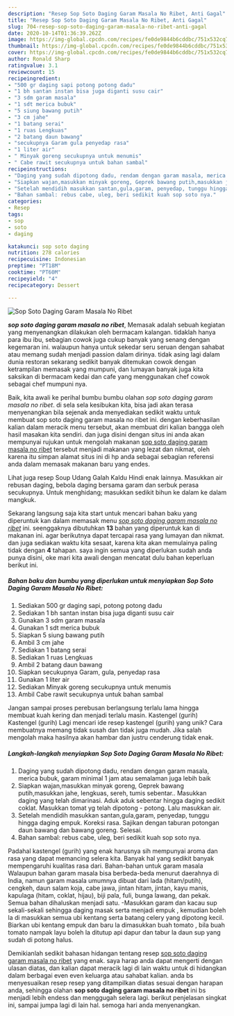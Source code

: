 ```yaml
---
description: "Resep Sop Soto Daging Garam Masala No Ribet, Anti Gagal"
title: "Resep Sop Soto Daging Garam Masala No Ribet, Anti Gagal"
slug: 704-resep-sop-soto-daging-garam-masala-no-ribet-anti-gagal
date: 2020-10-14T01:36:39.262Z
image: https://img-global.cpcdn.com/recipes/fe0de9844b6cddbc/751x532cq70/sop-soto-daging-garam-masala-no-ribet-foto-resep-utama.jpg
thumbnail: https://img-global.cpcdn.com/recipes/fe0de9844b6cddbc/751x532cq70/sop-soto-daging-garam-masala-no-ribet-foto-resep-utama.jpg
cover: https://img-global.cpcdn.com/recipes/fe0de9844b6cddbc/751x532cq70/sop-soto-daging-garam-masala-no-ribet-foto-resep-utama.jpg
author: Ronald Sharp
ratingvalue: 3.1
reviewcount: 15
recipeingredient:
- "500 gr daging sapi potong potong dadu"
- "1 bh santan instan bisa juga diganti susu cair"
- "3 sdm garam masala"
- "1 sdt merica bubuk"
- "5 siung bawang putih"
- "3 cm jahe"
- "1 batang serai"
- "1 ruas Lengkuas"
- "2 batang daun bawang"
- "secukupnya Garam gula penyedap rasa"
- "1 liter air"
- " Minyak goreng secukupnya untuk menumis"
- " Cabe rawit secukupnya untuk bahan sambal"
recipeinstructions:
- "Daging yang sudah dipotong dadu, rendam dengan garam masala, merica bubuk, garam minimal 1 jam atau semalaman juga lebih baik"
- "Siapkan wajan,masukkan minyak goreng, Geprek bawang putih,masukkan jahe, lengkuas, sereh, tumis sebentar.. Masukkan daging yang telah dimarinasi. Aduk aduk sebentar hingga daging sedikit coklat. Masukkan tomat yg telah dipotong - potong. Lalu masukkan air."
- "Setelah mendidih masukkan santan,gula,garam, penyedap, tunggu hingga daging empuk. Koreksi rasa. Sajikan dengan taburan potongan daun bawang dan bawang goreng. Selesai."
- "Bahan sambal: rebus cabe, uleg, beri sedikit kuah sop soto nya."
categories:
- Resep
tags:
- sop
- soto
- daging

katakunci: sop soto daging 
nutrition: 278 calories
recipecuisine: Indonesian
preptime: "PT18M"
cooktime: "PT60M"
recipeyield: "4"
recipecategory: Dessert

---
```



![Sop Soto Daging Garam Masala No Ribet](https://img-global.cpcdn.com/recipes/fe0de9844b6cddbc/751x532cq70/sop-soto-daging-garam-masala-no-ribet-foto-resep-utama.jpg)

<b><i>sop soto daging garam masala no ribet</i></b>, Memasak adalah sebuah kegiatan yang menyenangkan dilakukan oleh bermacam kalangan. tidaklah hanya para ibu ibu, sebagian cowok juga cukup banyak yang senang dengan kegemaran ini. walaupun hanya untuk sekedar seru seruan dengan sahabat atau memang sudah menjadi passion dalam dirinya. tidak asing lagi dalam dunia restoran sekarang sedikit banyak ditemukan cowok dengan ketrampilan memasak yang mumpuni, dan lumayan banyak juga kita saksikan di bermacam kedai dan cafe yang menggunakan chef cowok sebagai chef mumpuni nya.

Baik, kita awali ke perihal bumbu bumbu olahan <i>sop soto daging garam masala no ribet</i>. di sela sela kesibukan kita, bisa jadi akan terasa menyenangkan bila sejenak anda menyediakan sedikit waktu untuk membuat sop soto daging garam masala no ribet ini. dengan keberhasilan kalian dalam meracik menu tersebut, akan membuat diri kalian bangga oleh hasil masakan kita sendiri. dan juga disini dengan situs ini anda akan mempunyai rujukan untuk mengolah makanan <u>sop soto daging garam masala no ribet</u> tersebut menjadi makanan yang lezat dan nikmat, oleh karena itu simpan alamat situs ini di hp anda sebagai sebagian referensi anda dalam memasak makanan baru yang endes.

Lihat juga resep Soup Udang Galah Kaldu Hindi enak lainnya. Masukkan air rebusan daging, bebola daging bersama garam dan serbuk perasa secukupnya. Untuk menghidang; masukkan sedikit bihun ke dalam ke dalam mangkuk.


Sekarang langsung saja kita start untuk mencari bahan baku yang diperuntuk kan dalam memasak menu <u><i>sop soto daging garam masala no ribet</i></u> ini. seenggaknya dibutuhkan <b>13</b> bahan yang diperuntuk kan di makanan ini. agar berikutnya dapat tercapai rasa yang lumayan dan nikmat. dan juga sediakan waktu kita sesaat, karena kita akan memulainya paling tidak dengan <b>4</b> tahapan. saya ingin semua yang diperlukan sudah anda punya disini, oke mari kita awali dengan mencatat dulu bahan keperluan berikut ini.

<!--inarticleads1-->

##### Bahan baku dan bumbu yang diperlukan untuk menyiapkan Sop Soto Daging Garam Masala No Ribet:

1. Sediakan 500 gr daging sapi, potong potong dadu
1. Sediakan 1 bh santan instan bisa juga diganti susu cair
1. Gunakan 3 sdm garam masala
1. Gunakan 1 sdt merica bubuk
1. Siapkan 5 siung bawang putih
1. Ambil 3 cm jahe
1. Sediakan 1 batang serai
1. Sediakan 1 ruas Lengkuas
1. Ambil 2 batang daun bawang
1. Siapkan secukupnya Garam, gula, penyedap rasa
1. Gunakan 1 liter air
1. Sediakan  Minyak goreng secukupnya untuk menumis
1. Ambil  Cabe rawit secukupnya untuk bahan sambal


Jangan sampai proses perebusan berlangsung terlalu lama hingga membuat kuah kering dan menjadi terlalu masin. Kastengel (gurih) Kastengel (gurih) Lagi mencari ide resep kastengel (gurih) yang unik? Cara membuatnya memang tidak susah dan tidak juga mudah. Jika salah mengolah maka hasilnya akan hambar dan justru cenderung tidak enak. 

<!--inarticleads2-->

##### Langkah-langkah menyiapkan Sop Soto Daging Garam Masala No Ribet:

1. Daging yang sudah dipotong dadu, rendam dengan garam masala, merica bubuk, garam minimal 1 jam atau semalaman juga lebih baik
1. Siapkan wajan,masukkan minyak goreng, Geprek bawang putih,masukkan jahe, lengkuas, sereh, tumis sebentar.. Masukkan daging yang telah dimarinasi. Aduk aduk sebentar hingga daging sedikit coklat. Masukkan tomat yg telah dipotong - potong. Lalu masukkan air.
1. Setelah mendidih masukkan santan,gula,garam, penyedap, tunggu hingga daging empuk. Koreksi rasa. Sajikan dengan taburan potongan daun bawang dan bawang goreng. Selesai.
1. Bahan sambal: rebus cabe, uleg, beri sedikit kuah sop soto nya.


Padahal kastengel (gurih) yang enak harusnya sih mempunyai aroma dan rasa yang dapat memancing selera kita. Banyak hal yang sedikit banyak mempengaruhi kualitas rasa dari. Bahan-bahan untuk garam masala Walaupun bahan garam masala bisa berbeda-beda menurut daerahnya di India, namun garam masala umumnya dibuat dari lada (hitam/putih), cengkeh, daun salam koja, cabe jawa, jintan hitam, jintan, kayu manis, kapulaga (hitam, coklat, hijau), biji pala, fuli, bunga lawang, dan pekak. Semua bahan dihaluskan menjadi satu. -Masukkan garam dan kacau sup sekali-sekali sehingga daging masak serta menjadi empuk , kemudian boleh la di masukkan semua ubi kentang serta batang celery yang dipotong kecil. Biarkan ubi kentang empuk dan baru la dimasukkan buah tomato , bila buah tomato nampak layu boleh la ditutup api dapur dan tabur la daun sup yang sudah di potong halus. 

Demikianlah sedikit bahasan hidangan tentang resep <u>sop soto daging garam masala no ribet</u> yang enak. saya harap anda dapat mengerti dengan ulasan diatas, dan kalian dapat meracik lagi di lain waktu untuk di hidangkan dalam berbagai even even keluarga atau sahabat kalian. anda bs menyesuaikan resep resep yang ditampilkan diatas sesuai dengan harapan anda, sehingga olahan <b>sop soto daging garam masala no ribet</b> ini bs menjadi lebih endess dan menggugah selera lagi. berikut penjelasan singkat ini, sampai jumpa lagi di lain hal. semoga hari anda menyenangkan.
